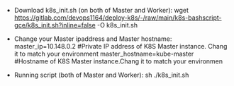 - Download k8s_init.sh (on both of Master and Worker):
wget https://gitlab.com/devops1164/deploy-k8s/-/raw/main/k8s-bashscript-gce/k8s_init.sh?inline=false -O k8s_init.sh

- Change your Master ipaddress and Master hostname:
master_ip=10.148.0.2 #Private IP address of K8S Master instance. Chang it to match your environment
master_hostname=kube-master #Hostname of K8S Master instance.Chang it to match your environmen

- Running script (both of Master and Worker):
sh ./k8s_init.sh
